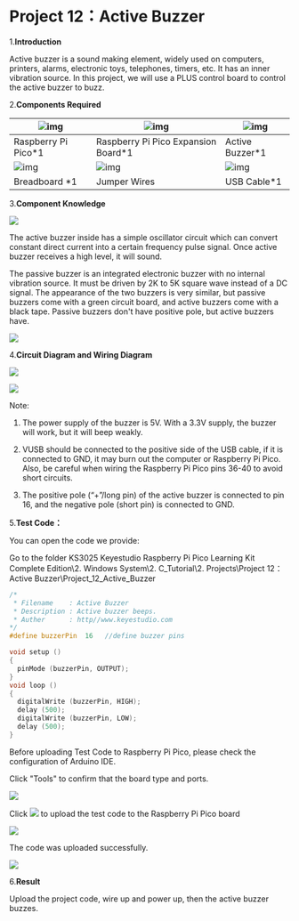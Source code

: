 # Project 12：Active Buzzer

1.**Introduction**

Active buzzer is a sound making element, widely used on computers, printers, alarms, electronic toys, telephones, timers, etc. It has an inner vibration source. In this project, we will use a PLUS control board to control the active buzzer to buzz.

2.**Components Required**

| ![img](media/wps1-168412163368013.png) | ![img](media/wps2-168412163499014.jpg) | ![img](media/wps3-168412164054115.jpg) |
| -------------------------------------- | -------------------------------------- | -------------------------------------- |
| Raspberry Pi Pico*1                    | Raspberry Pi Pico Expansion Board*1    | Active Buzzer*1                        |
| ![img](media/wps4-168412164581416.jpg) | ![img](media/wps5-168412164696817.jpg) | ![img](media/wps6-168412164817718.jpg) |
| Breadboard *1                          | Jumper Wires                           | USB Cable*1                            |



3.**Component Knowledge**

![](/media/11ec5ddc982db9928341e858aab94652.png)

The active buzzer inside has a simple oscillator circuit which can convert constant direct current into a certain frequency pulse signal. Once active buzzer receives a high level, it will sound. 

The passive buzzer is an integrated electronic buzzer with no internal vibration source. It must be driven by 2K to 5K square wave instead of a DC signal. The appearance of the two buzzers is very similar, but passive buzzers come with a green circuit board, and active buzzers come with a black tape. Passive buzzers don't have positive pole, but active buzzers have.

![](/media/0f9825969867ac2d65bb1a19ed0ad2ab.png)

4.**Circuit Diagram and Wiring Diagram**

![](/media/48e73ef2d6090fe7cda58c385bad2ab2.png)

![](/media/56df73f7ac711e510b30164c5759615f.png)

Note:

1.  The power supply of the buzzer is 5V. With a 3.3V supply, the buzzer will work, but it will beep weakly.
    
2.  VUSB should be connected to the positive side of the USB cable, if it is connected to GND, it may burn out the computer or Raspberry Pi Pico. Also, be careful when wiring the Raspberry Pi Pico pins 36-40 to avoid short circuits.
    
3.  The positive pole (“+”/long pin) of the active buzzer is connected to pin 16, and the negative pole (short pin) is connected to GND.

5.**Test Code：** 

You can open the code we provide:

Go to the folder KS3025 Keyestudio Raspberry Pi Pico Learning Kit Complete Edition\\2. Windows System\\2. C\_Tutorial\\2. Projects\\Project 12：Active Buzzer\\Project\_12\_Active\_Buzzer

```C
/* 
 * Filename    : Active Buzzer
 * Description : Active buzzer beeps.
 * Auther      : http//www.keyestudio.com
*/
#define buzzerPin  16   //define buzzer pins

void setup ()
{
  pinMode (buzzerPin, OUTPUT);
}
void loop ()
{
  digitalWrite (buzzerPin, HIGH);
  delay (500);
  digitalWrite (buzzerPin, LOW);
  delay (500);
}
```


Before uploading Test Code to Raspberry Pi Pico, please check the configuration of Arduino IDE.

Click "Tools" to confirm that the board type and ports.

![](/media/1a73b75f48a39e224d112b33f4435e16.png)

Click ![](/media/b0d41283bf5ae66d2d5ab45db15331ba.png) to upload the test code to the Raspberry Pi Pico board

![](/media/162bc2c5347709d616911b69bb5211ac.png)

The code was uploaded successfully.

![](/media/15450f19c2d0649b0f9def0cf8649c30.png)

6.**Result**

Upload the project code, wire up and power up, then the active buzzer buzzes.
